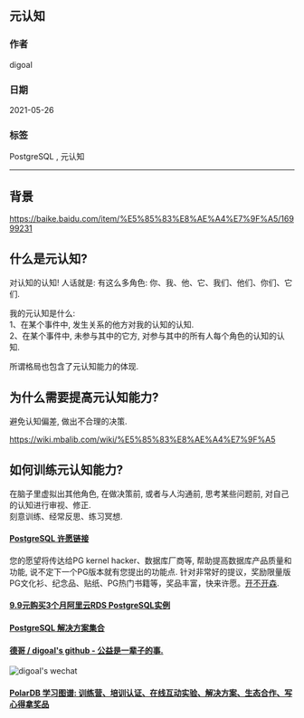 ## 元认知  
  
### 作者  
digoal  
  
### 日期  
2021-05-26   
  
### 标签  
PostgreSQL , 元认知    
  
----  
  
## 背景  
  
https://baike.baidu.com/item/%E5%85%83%E8%AE%A4%E7%9F%A5/16999231  
  
## 什么是元认知?  
对认知的认知! 人话就是: 有这么多角色: 你、我、他、它、我们、他们、你们、它们.   
  
我的元认知是什么:  
1、在某个事件中, 发生关系的他方对我的认知的认知.  
2、在某个事件中, 未参与其中的它方, 对参与其中的所有人每个角色的认知的认知.  
  
所谓格局也包含了元认知能力的体现.   
  
## 为什么需要提高元认知能力?  
避免认知偏差, 做出不合理的决策.   
  
https://wiki.mbalib.com/wiki/%E5%85%83%E8%AE%A4%E7%9F%A5  
  
## 如何训练元认知能力?  
在脑子里虚拟出其他角色, 在做决策前, 或者与人沟通前, 思考某些问题前, 对自己的认知进行审视、修正.  
刻意训练、经常反思、练习冥想.  
  
  
#### [PostgreSQL 许愿链接](https://github.com/digoal/blog/issues/76 "269ac3d1c492e938c0191101c7238216")
您的愿望将传达给PG kernel hacker、数据库厂商等, 帮助提高数据库产品质量和功能, 说不定下一个PG版本就有您提出的功能点. 针对非常好的提议，奖励限量版PG文化衫、纪念品、贴纸、PG热门书籍等，奖品丰富，快来许愿。[开不开森](https://github.com/digoal/blog/issues/76 "269ac3d1c492e938c0191101c7238216").  
  
  
#### [9.9元购买3个月阿里云RDS PostgreSQL实例](https://www.aliyun.com/database/postgresqlactivity "57258f76c37864c6e6d23383d05714ea")
  
  
#### [PostgreSQL 解决方案集合](https://yq.aliyun.com/topic/118 "40cff096e9ed7122c512b35d8561d9c8")
  
  
#### [德哥 / digoal's github - 公益是一辈子的事.](https://github.com/digoal/blog/blob/master/README.md "22709685feb7cab07d30f30387f0a9ae")
  
  
![digoal's wechat](../pic/digoal_weixin.jpg "f7ad92eeba24523fd47a6e1a0e691b59")
  
  
#### [PolarDB 学习图谱: 训练营、培训认证、在线互动实验、解决方案、生态合作、写心得拿奖品](https://www.aliyun.com/database/openpolardb/activity "8642f60e04ed0c814bf9cb9677976bd4")
  
